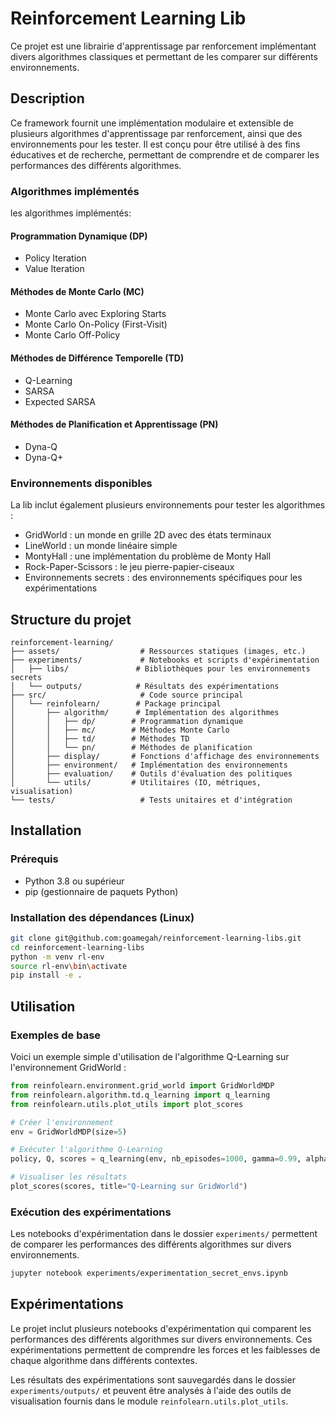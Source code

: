 # Reinforcement Learning Lib

Ce projet est une librairie d'apprentissage par renforcement implémentant divers algorithmes classiques et permettant de les comparer sur différents environnements.

## Description

Ce framework fournit une implémentation modulaire et extensible de plusieurs algorithmes d'apprentissage par renforcement, ainsi que des environnements pour les tester. Il est conçu pour être utilisé à des fins éducatives et de recherche, permettant de comprendre et de comparer les performances des différents algorithmes.

### Algorithmes implémentés

les algorithmes implémentés:

#### Programmation Dynamique (DP)
- Policy Iteration
- Value Iteration

#### Méthodes de Monte Carlo (MC)
- Monte Carlo avec Exploring Starts
- Monte Carlo On-Policy (First-Visit)
- Monte Carlo Off-Policy

#### Méthodes de Différence Temporelle (TD)
- Q-Learning
- SARSA
- Expected SARSA

#### Méthodes de Planification et Apprentissage (PN)
- Dyna-Q
- Dyna-Q+

### Environnements disponibles

La lib inclut également plusieurs environnements pour tester les algorithmes :

- GridWorld : un monde en grille 2D avec des états terminaux
- LineWorld : un monde linéaire simple
- MontyHall : une implémentation du problème de Monty Hall
- Rock-Paper-Scissors : le jeu pierre-papier-ciseaux
- Environnements secrets : des environnements spécifiques pour les expérimentations

## Structure du projet

```
reinforcement-learning/
├── assets/                  # Ressources statiques (images, etc.)
├── experiments/             # Notebooks et scripts d'expérimentation
│   ├── libs/               # Bibliothèques pour les environnements secrets
│   └── outputs/            # Résultats des expérimentations
├── src/                     # Code source principal
│   └── reinfolearn/        # Package principal
│       ├── algorithm/      # Implémentation des algorithmes
│       │   ├── dp/        # Programmation dynamique
│       │   ├── mc/        # Méthodes Monte Carlo
│       │   ├── td/        # Méthodes TD
│       │   └── pn/        # Méthodes de planification
│       ├── display/       # Fonctions d'affichage des environnements
│       ├── environment/   # Implémentation des environnements
│       ├── evaluation/    # Outils d'évaluation des politiques
│       └── utils/         # Utilitaires (IO, métriques, visualisation)
└── tests/                   # Tests unitaires et d'intégration
```

## Installation

### Prérequis

- Python 3.8 ou supérieur
- pip (gestionnaire de paquets Python)

### Installation des dépendances (Linux)

```bash
git clone git@github.com:goamegah/reinforcement-learning-libs.git
cd reinforcement-learning-libs
python -m venv rl-env
source rl-env\bin\activate
pip install -e .
```

## Utilisation

### Exemples de base

Voici un exemple simple d'utilisation de l'algorithme Q-Learning sur l'environnement GridWorld :

```python
from reinfolearn.environment.grid_world import GridWorldMDP
from reinfolearn.algorithm.td.q_learning import q_learning
from reinfolearn.utils.plot_utils import plot_scores

# Créer l'environnement
env = GridWorldMDP(size=5)

# Exécuter l'algorithme Q-Learning
policy, Q, scores = q_learning(env, nb_episodes=1000, gamma=0.99, alpha=0.1, epsilon=0.1)

# Visualiser les résultats
plot_scores(scores, title="Q-Learning sur GridWorld")
```

### Exécution des expérimentations

Les notebooks d'expérimentation dans le dossier `experiments/` permettent de comparer les performances des différents algorithmes sur divers environnements.

```bash
jupyter notebook experiments/experimentation_secret_envs.ipynb
```

## Expérimentations

Le projet inclut plusieurs notebooks d'expérimentation qui comparent les performances des différents algorithmes sur divers environnements. Ces expérimentations permettent de comprendre les forces et les faiblesses de chaque algorithme dans différents contextes.

Les résultats des expérimentations sont sauvegardés dans le dossier `experiments/outputs/` et peuvent être analysés à l'aide des outils de visualisation fournis dans le module `reinfolearn.utils.plot_utils`.